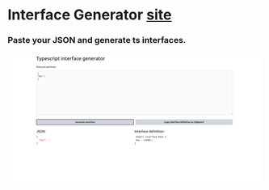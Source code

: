 # Interface Generator [site](https://ts-interface-generator.netlify.app/)

### Paste your JSON and generate ts interfaces.

![Screenshot from the interface generator](./assets/screenshot.png)
